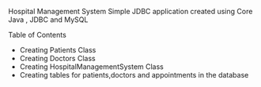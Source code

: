 Hospital Management System
  Simple JDBC application created using Core Java , JDBC and MySQL

Table of Contents
  * Creating Patients Class
  * Creating Doctors Class
  * Creating HospitalManagementSystem Class
  * Creating tables for patients,doctors and appointments in the database 
      
